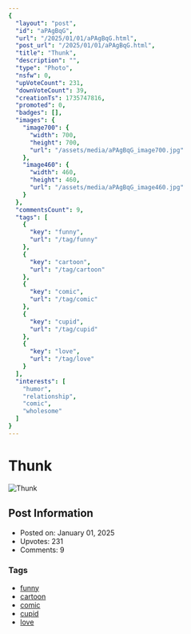 ```yaml
---
{
  "layout": "post",
  "id": "aPAgBqG",
  "url": "/2025/01/01/aPAgBqG.html",
  "post_url": "/2025/01/01/aPAgBqG.html",
  "title": "Thunk",
  "description": "",
  "type": "Photo",
  "nsfw": 0,
  "upVoteCount": 231,
  "downVoteCount": 39,
  "creationTs": 1735747816,
  "promoted": 0,
  "badges": [],
  "images": {
    "image700": {
      "width": 700,
      "height": 700,
      "url": "/assets/media/aPAgBqG_image700.jpg"
    },
    "image460": {
      "width": 460,
      "height": 460,
      "url": "/assets/media/aPAgBqG_image460.jpg"
    }
  },
  "commentsCount": 9,
  "tags": [
    {
      "key": "funny",
      "url": "/tag/funny"
    },
    {
      "key": "cartoon",
      "url": "/tag/cartoon"
    },
    {
      "key": "comic",
      "url": "/tag/comic"
    },
    {
      "key": "cupid",
      "url": "/tag/cupid"
    },
    {
      "key": "love",
      "url": "/tag/love"
    }
  ],
  "interests": [
    "humor",
    "relationship",
    "comic",
    "wholesome"
  ]
}
---
```


# Thunk

![Thunk](/assets/media/aPAgBqG_image700.jpg)

## Post Information

- Posted on: January 01, 2025
- Upvotes: 231
- Comments: 9

### Tags

- [funny](/tag/funny)
- [cartoon](/tag/cartoon)
- [comic](/tag/comic)
- [cupid](/tag/cupid)
- [love](/tag/love)
